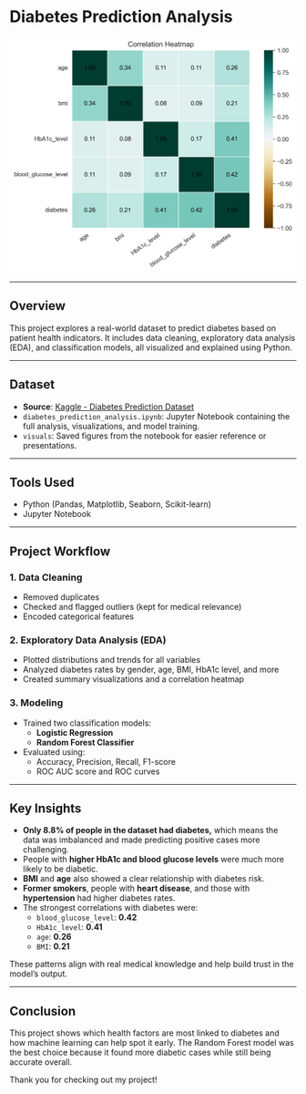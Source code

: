 # Diabetes Prediction Analysis

![Correlation Heatmap](visuals/correlation_heatmap.png)

---

## Overview

This project explores a real-world dataset to predict diabetes based on patient health indicators. It includes data cleaning, exploratory data analysis (EDA), and classification models, all visualized and explained using Python.

---

## Dataset

- **Source**: [Kaggle - Diabetes Prediction Dataset](https://www.kaggle.com/datasets/iammustafatz/diabetes-prediction-dataset)
- `diabetes_prediction_analysis.ipynb`: Jupyter Notebook containing the full analysis, visualizations, and model training.
- `visuals`: Saved figures from the notebook for easier reference or presentations.

---

## Tools Used

- Python (Pandas, Matplotlib, Seaborn, Scikit-learn)
- Jupyter Notebook

---

## Project Workflow

### 1. **Data Cleaning**
- Removed duplicates
- Checked and flagged outliers (kept for medical relevance)
- Encoded categorical features

### 2. **Exploratory Data Analysis (EDA)**
- Plotted distributions and trends for all variables
- Analyzed diabetes rates by gender, age, BMI, HbA1c level, and more
- Created summary visualizations and a correlation heatmap

### 3. **Modeling**
- Trained two classification models:
  - **Logistic Regression**
  - **Random Forest Classifier**
- Evaluated using:
  - Accuracy, Precision, Recall, F1-score
  - ROC AUC score and ROC curves

---

## Key Insights

- **Only 8.8% of people in the dataset had diabetes,** which means the data was imbalanced and made predicting positive cases more challenging.
- People with **higher HbA1c and blood glucose levels** were much more likely to be diabetic.
- **BMI** and **age** also showed a clear relationship with diabetes risk.
- **Former smokers**, people with **heart disease**, and those with **hypertension** had higher diabetes rates.
- The strongest correlations with diabetes were:
  - `blood_glucose_level`: **0.42**
  - `HbA1c_level`: **0.41**
  - `age`: **0.26**
  - `BMI`: **0.21**

These patterns align with real medical knowledge and help build trust in the model’s output.

---

## Conclusion

This project shows which health factors are most linked to diabetes and how machine learning can help spot it early. The Random Forest model was the best choice because it found more diabetic cases while still being accurate overall.

Thank you for checking out my project!
